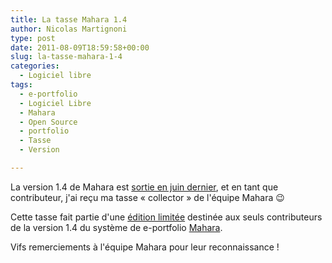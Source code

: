 ```yaml
---
title: La tasse Mahara 1.4
author: Nicolas Martignoni
type: post
date: 2011-08-09T18:59:58+00:00
slug: la-tasse-mahara-1-4
categories:
  - Logiciel libre
tags:
  - e-portfolio
  - Logiciel Libre
  - Mahara
  - Open Source
  - portfolio
  - Tasse
  - Version

---
```

La version 1.4 de Mahara est [sortie en juin dernier][2], et en tant que contributeur, j'ai reçu ma tasse « collector » de l'équipe Mahara 😉

Cette tasse fait partie d'une [édition limitée][3] destinée aux seuls contributeurs de la version 1.4 du système de e-portfolio [Mahara][4].

Vifs remerciements à l'équipe Mahara pour leur reconnaissance !

 [2]: https://mahara.org/interaction/forum/topic.php?id=3744
 [3]: http://virtualbreath.net/curious/2011/07/22/the-mahara-1-4-release-crew-mug/
 [4]: https://mahara.org/

<!--more-->
